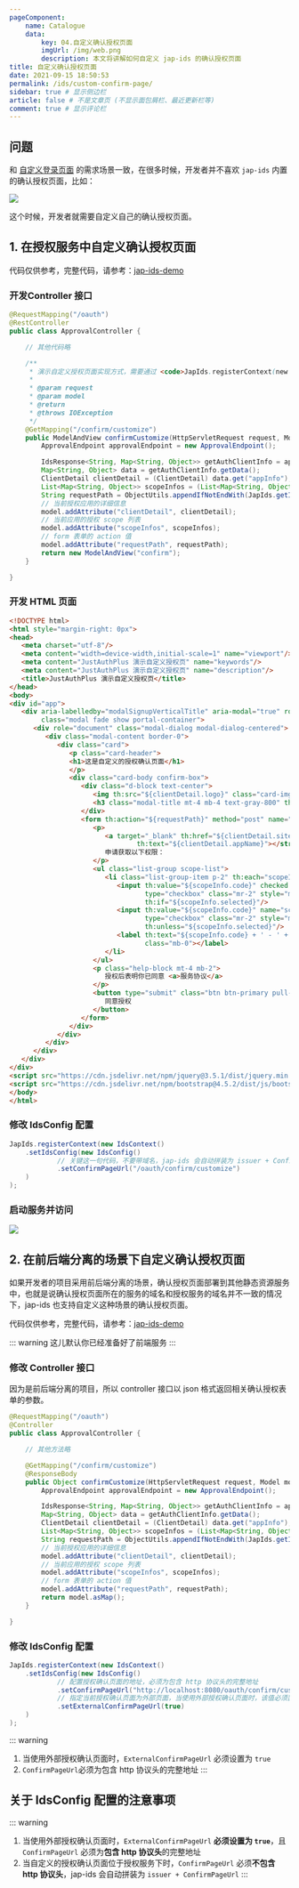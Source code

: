 ```yaml
---
pageComponent:
    name: Catalogue
    data:
        key: 04.自定义确认授权页面
        imgUrl: /img/web.png
        description: 本文将讲解如何自定义 jap-ids 的确认授权页面
title: 自定义确认授权页面
date: 2021-09-15 18:50:53
permalink: /ids/custom-confirm-page/
sidebar: true # 显示侧边栏
article: false # 不是文章页 (不显示面包屑栏、最近更新栏等)
comment: true # 显示评论栏
---
```


## 问题

和 [自定义登录页面](/ids/custom-login-page) 的需求场景一致，在很多时候，开发者并不喜欢 `jap-ids` 内置的确认授权页面，比如：

![](/_media/22db2ca3.png)

这个时候，开发者就需要自定义自己的确认授权页面。

## 1. 在授权服务中自定义确认授权页面

代码仅供参考，完整代码，请参考：[jap-ids-demo](https://gitee.com/fujieid/jap-ids-demo)

### 开发Controller 接口

```java
@RequestMapping("/oauth")
@RestController
public class ApprovalController {

    // 其他代码略

    /**
     * 演示自定义授权页面实现方式，需要通过 <code>JapIds.registerContext(new IdsContext().setIdsConfig(new IdsConfig().setConfirmPageUrl("/oauth/confirm/customize")</code> 配置授权页面的入口
     *
     * @param request
     * @param model
     * @return
     * @throws IOException
     */
    @GetMapping("/confirm/customize")
    public ModelAndView confirmCustomize(HttpServletRequest request, Model model) throws IOException {
        ApprovalEndpoint approvalEndpoint = new ApprovalEndpoint();

        IdsResponse<String, Map<String, Object>> getAuthClientInfo = approvalEndpoint.getAuthClientInfo(new JakartaRequestAdapter(request));
        Map<String, Object> data = getAuthClientInfo.getData();
        ClientDetail clientDetail = (ClientDetail) data.get("appInfo");
        List<Map<String, Object>> scopeInfos = (List<Map<String, Object>>) data.get("scopes");
        String requestPath = ObjectUtils.appendIfNotEndWith(JapIds.getIdsConfig().getAuthorizeUrl(), "?") + request.getQueryString();
        // 当前授权应用的详细信息
        model.addAttribute("clientDetail", clientDetail);
        // 当前应用的授权 scope 列表
        model.addAttribute("scopeInfos", scopeInfos);
        // form 表单的 action 值
        model.addAttribute("requestPath", requestPath);
        return new ModelAndView("confirm");
    }

}
```

### 开发 HTML 页面

```html
<!DOCTYPE html>
<html style="margin-right: 0px">
<head>
   <meta charset="utf-8"/>
   <meta content="width=device-width,initial-scale=1" name="viewport"/>
   <meta content="JustAuthPlus 演示自定义授权页" name="keywords"/>
   <meta content="JustAuthPlus 演示自定义授权页" name="description"/>
   <title>JustAuthPlus 演示自定义授权页</title>
</head>
<body>
<div id="app">
   <div aria-labelledby="modalSignupVerticalTitle" aria-modal="true" role="dialog" tabindex="-1"
        class="modal fade show portal-container">
      <div role="document" class="modal-dialog modal-dialog-centered">
         <div class="modal-content border-0">
            <div class="card">
               <p class="card-header">
               <h1>这是自定义的授权确认页面</h1>
               </p>
               <div class="card-body confirm-box">
                  <div class="d-block text-center">
                     <img th:src="${clientDetail.logo}" class="card-img-top" style="width: 75px"/>
                     <h3 class="modal-title mt-4 mb-4 text-gray-800" th:text="${clientDetail.appName}"></h3>
                  </div>
                  <form th:action="${requestPath}" method="post" name="confirmationForm" class="mb-6 mt-4">
                     <p>
                        <a target="_blank" th:href="${clientDetail.siteDomain}"><strong
                                th:text="${clientDetail.appName}"></strong></a>
                        申请获取以下权限：
                     </p>
                     <ul class="list-group scope-list">
                        <li class="list-group-item p-2" th:each="scopeInfo : ${scopeInfos}">
                           <input th:value="${scopeInfo.code}" checked name="scopes" readonly="readonly"
                                  type="checkbox" class="mr-2" style="margin-right: 5px;"
                                  th:if="${scopeInfo.selected}"/>
                           <input th:value="${scopeInfo.code}" name="scopes" readonly="readonly"
                                  type="checkbox" class="mr-2" style="margin-right: 5px;"
                                  th:unless="${scopeInfo.selected}"/>
                           <label th:text="${scopeInfo.code} + ' - ' + ${scopeInfo.description}"
                                  class="mb-0"></label>
                        </li>
                     </ul>
                     <p class="help-block mt-4 mb-2">
                        授权后表明你已同意 <a>服务协议</a>
                     </p>
                     <button type="submit" class="btn btn-primary pull-right btn-block mt-4 mb-2">
                        同意授权
                     </button>
                  </form>
               </div>
            </div>
         </div>
      </div>
   </div>
</div>
<script src="https://cdn.jsdelivr.net/npm/jquery@3.5.1/dist/jquery.min.js"></script>
<script src="https://cdn.jsdelivr.net/npm/bootstrap@4.5.2/dist/js/bootstrap.bundle.min.js"></script>
</body>
</html>
```

### 修改 IdsConfig 配置

```java
JapIds.registerContext(new IdsContext()
    .setIdsConfig(new IdsConfig()
            // 关键这一句代码，不要带域名，jap-ids 会自动拼装为 issuer + ConfirmPageUrl
            .setConfirmPageUrl("/oauth/confirm/customize")
    )
);
```

### 启动服务并访问

![](/_media/63c7cbc4.png)

## 2. 在前后端分离的场景下自定义确认授权页面

如果开发者的项目采用前后端分离的场景，确认授权页面部署到其他静态资源服务中，也就是说确认授权页面所在的服务的域名和授权服务的域名并不一致的情况下，jap-ids 也支持自定义这种场景的确认授权页面。

代码仅供参考，完整代码，请参考：[jap-ids-demo](https://gitee.com/fujieid/jap-ids-demo)

::: warning
这儿默认你已经准备好了前端服务
:::

### 修改 Controller 接口

因为是前后端分离的项目，所以 controller 接口以 json 格式返回相关确认授权表单的参数。

```java
@RequestMapping("/oauth")
@Controller
public class ApprovalController {

    // 其他方法略

    @GetMapping("/confirm/customize")
    @ResponseBody
    public Object confirmCustomize(HttpServletRequest request, Model model) throws IOException {
        ApprovalEndpoint approvalEndpoint = new ApprovalEndpoint();

        IdsResponse<String, Map<String, Object>> getAuthClientInfo = approvalEndpoint.getAuthClientInfo(new JakartaRequestAdapter(request));
        Map<String, Object> data = getAuthClientInfo.getData();
        ClientDetail clientDetail = (ClientDetail) data.get("appInfo");
        List<Map<String, Object>> scopeInfos = (List<Map<String, Object>>) data.get("scopes");
        String requestPath = ObjectUtils.appendIfNotEndWith(JapIds.getIdsConfig().getAuthorizeUrl(), "?") + request.getQueryString();
        // 当前授权应用的详细信息
        model.addAttribute("clientDetail", clientDetail);
        // 当前应用的授权 scope 列表
        model.addAttribute("scopeInfos", scopeInfos);
        // form 表单的 action 值
        model.addAttribute("requestPath", requestPath);
        return model.asMap();
    }

}
```

### 修改 IdsConfig 配置

```java
JapIds.registerContext(new IdsContext()
    .setIdsConfig(new IdsConfig()
            // 配置授权确认页面的地址，必须为包含 http 协议头的完整地址
            .setConfirmPageUrl("http://localhost:8080/oauth/confirm/customize")
            // 指定当前授权确认页面为外部页面，当使用外部授权确认页面时，该值必须置为 true
            .setExternalConfirmPageUrl(true)
    )
);
```

::: warning
1. 当使用外部授权确认页面时，`ExternalConfirmPageUrl` 必须设置为 `true`
2. `ConfirmPageUrl`必须为包含 http 协议头的完整地址
:::

## 关于 IdsConfig 配置的注意事项


::: warning
1. 当使用外部授权确认页面时，`ExternalConfirmPageUrl` **必须设置为 `true`**，且 `ConfirmPageUrl` 必须为**包含 http 协议头**的完整地址
2. 当自定义的授权确认页面位于授权服务下时，`ConfirmPageUrl` 必须**不包含 http 协议头**，jap-ids 会自动拼装为 `issuer + ConfirmPageUrl`
:::
